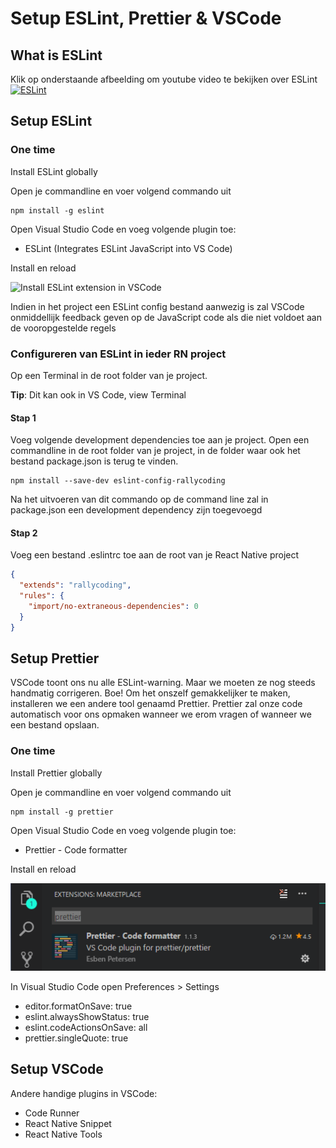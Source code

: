 # Setup ESLint, Prettier & VSCode

## What is ESLint

Klik op onderstaande afbeelding om youtube video te bekijken over ESLint
[![ESLint](https://img.youtube.com/vi/aWFwJVjfDlE/0.jpg)](https://www.youtube.com/watch?v=aWFwJVjfDlE)

## Setup ESLint

### One time

Install ESLint globally

Open je commandline en voer volgend commando uit

```
npm install -g eslint
```

Open Visual Studio Code en voeg volgende plugin toe:

- ESLint (Integrates ESLint JavaScript into VS Code)

Install en reload

![Install ESLint extension in VSCode](https://github.com/vives-reactnative/setup-vscode-eslint/blob/rallycodingconfig/images/eslintextension.gif "Install ESLint extension in VSCode")

Indien in het project een ESLint config bestand aanwezig is zal VSCode onmiddellijk feedback geven op de JavaScript code als die niet voldoet aan de vooropgestelde regels

### Configureren van ESLint in ieder RN project

Op een Terminal in de root folder van je project.

**Tip**: Dit kan ook in VS Code, view Terminal

#### Stap 1

Voeg volgende development dependencies toe aan je project. Open een commandline in de root folder van je project, in de folder waar ook het bestand package.json is terug te vinden.

```
npm install --save-dev eslint-config-rallycoding
```

Na het uitvoeren van dit commando op de command line zal in package.json een development dependency zijn toegevoegd

#### Stap 2

Voeg een bestand .eslintrc toe aan de root van je React Native project

```json
{
  "extends": "rallycoding",
  "rules": {
    "import/no-extraneous-dependencies": 0
  }
}
```

## Setup Prettier

VSCode toont ons nu alle ESLint-warning. Maar we moeten ze nog steeds handmatig corrigeren. Boe! Om het onszelf gemakkelijker te maken, installeren we een andere tool genaamd Prettier. Prettier zal onze code automatisch voor ons opmaken wanneer we erom vragen of wanneer we een bestand opslaan.

### One time

Install Prettier globally

Open je commandline en voer volgend commando uit

```
npm install -g prettier
```

Open Visual Studio Code en voeg volgende plugin toe:

- Prettier - Code formatter

Install en reload

![Install Prettier extension in VSCode](https://github.com/vives-reactnative/setup-vscode-eslint/blob/rallycodingconfig/images/prettier.png "Install Prettier extension in VSCode")

In Visual Studio Code open Preferences > Settings

- editor.formatOnSave: true
- eslint.alwaysShowStatus: true
- eslint.codeActionsOnSave: all
- prettier.singleQuote: true

## Setup VSCode

Andere handige plugins in VSCode:

- Code Runner
- React Native Snippet
- React Native Tools
